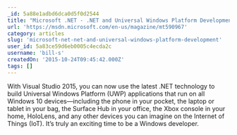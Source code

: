 ```yaml
---
_id: 5a88e1adbd6dca0d5f0d2544
title: "Microsoft .NET - .NET and Universal Windows Platform Development"
url: 'https://msdn.microsoft.com/en-us/magazine/mt590967'
category: articles
slug: 'microsoft-net-net-and-universal-windows-platform-development'
user_id: 5a83ce59d6eb0005c4ecda2c
username: 'bill-s'
createdOn: '2015-10-24T09:45:42.000Z'
tags: []
---
```


With Visual Studio 2015, you can now use the latest .NET technology to build Universal Windows Platform (UWP) applications that run on all Windows 10 devices—including the phone in your pocket, the laptop or tablet in your bag, the Surface Hub in your office, the Xbox console in your home, HoloLens, and any other devices you can imagine on the Internet of Things (IoT). It’s truly an exciting time to be a Windows developer.
